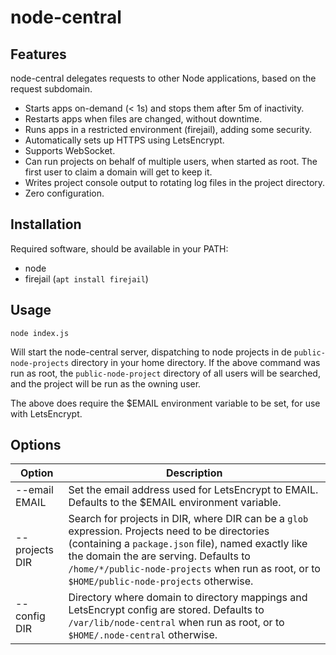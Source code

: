 # node-central

## Features

node-central delegates requests to other Node applications, based on the request subdomain.

- Starts apps on-demand (< 1s) and stops them after 5m of inactivity.
- Restarts apps when files are changed, without downtime.
- Runs apps in a restricted environment (firejail), adding some security.
- Automatically sets up HTTPS using LetsEncrypt.
- Supports WebSocket.
- Can run projects on behalf of multiple users, when started as root. The first user to claim a domain will get to keep it.
- Writes project console output to rotating log files in the project directory.
- Zero configuration.

## Installation

Required software, should be available in your PATH:

- node
- firejail (`apt install firejail`)

## Usage

`node index.js`

Will start the node-central server, dispatching to node projects in de `public-node-projects` directory in your home directory. If the above command was run as root, the `public-node-project` directory of all users will be searched, and the project will be run as the owning user.

The above does require the $EMAIL environment variable to be set, for use with LetsEncrypt.

## Options

| Option | Description |
| --- | --- |
| --email EMAIL | Set the email address used for LetsEncrypt to EMAIL. Defaults to the $EMAIL environment variable. |
| --projects DIR | Search for projects in DIR, where DIR can be a `glob` expression. Projects need to be directories (containing a `package.json` file), named exactly like the domain the are serving. Defaults to `/home/*/public-node-projects` when run as root, or to `$HOME/public-node-projects` otherwise. |
| --config DIR | Directory where domain to directory mappings and LetsEncrypt config are stored. Defaults to `/var/lib/node-central` when run as root, or to `$HOME/.node-central` otherwise.

